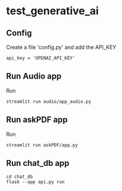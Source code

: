 # test_generative_ai

## Config
Create a file 'config.py' and add the API_KEY
```
api_key = 'OPENAI_API_KEY'
```

## Run Audio app
Run
```
streamlit run audio/app_audio.py
```

## Run askPDF app
Run
```
streamlit run askPDF/app.py
```

## Run chat_db app
```
cd chat_db
flask --app api.py run
```

